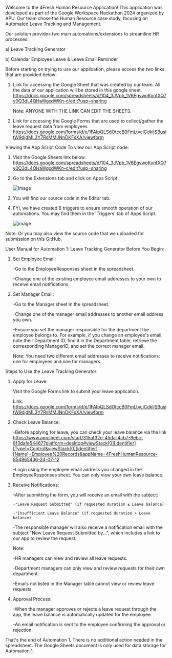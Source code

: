 Welcome to the 4Fresh Human Resource Application! This application was developed as part of the Google Workspace Hackathon 2024 organized by APU. 
Our team chose the Human Resource case study, focusing on Automated Leave Tracking and Management.

Our solution provides two main automations/extensions to streamline HR processes:

a) Leave Tracking Generator

b) Calendar Employee Leave & Leave Email Reminder

Before starting on trying to use our application, please access the two links that are provided below:
1) Link for accessing the Google Sheet that was created by our team. All the data of our application will be stored in this google sheet.
   https://docs.google.com/spreadsheets/d/104_3JVpb_1V6EgvwoKxnfXQ7y0Q3dL4QHaWgxdWKn-c/edit?usp=sharing

   Note: ANYONE WITH THE LINK CAN EDIT THE SHEETS.
   
3) Link for accessing the Google Forms that are used to collect/gather the leave request data from employees
   https://docs.google.com/forms/d/e/1FAIpQLSdOtccB0FmLtvciCdkljSBusitW9djdML3Y7RsMMJNnDKFsXA/viewform




Viewing the App Script Code
To view our App Script code:
1. Visit the Google Sheets link below.
   https://docs.google.com/spreadsheets/d/104_3JVpb_1V6EgvwoKxnfXQ7y0Q3dL4QHaWgxdWKn-c/edit?usp=sharing
2. Go to the Extensions tab and click on Apps Script.
   
   ![image](https://github.com/user-attachments/assets/6c9698e7-dca5-4176-bcb9-1c80272a86a4)
3. You will find our source code in the Editor tab.
4. FYI, we have created 6 triggers to ensure smooth operation of our automations. You may find them in the 'Triggers' tab of Apps Script.
   
   ![image](https://github.com/user-attachments/assets/0f501fba-c7a2-447b-95ae-482b489013a6)

Note: Or you may also view the source code that we uploaded for submission on this GitHub.




User Manual for Automation 1: Leave Tracking Generator
Before You Begin:
1. Set Employee Email:


   -Go to the EmployeeResponses sheet in the spreadsheet.

   -Change one of the existing employee email addresses to your own to receive email notifications.

2. Set Manager Email:
   
   -Go to the Manager sheet in the spreadsheet.
   
   -Change one of the manager email addresses to another email address you own.
   
   -Ensure you set the manager responsible for the department the employee belongs to. For example, if you change an employee's email, note their Department ID, find it in the Department table,
    retrieve the corresponding ManagerID, and set the correct manager email.
   

   Note: You need two different email addresses to receive notifications: one for employees and one for managers.

Steps to Use the Leave Tracking Generator:
1. Apply for Leave:
   
   Visit the Google Forms link to submit your leave application.
   
   Link: https://docs.google.com/forms/d/e/1FAIpQLSdOtccB0FmLtvciCdkljSBusitW9djdML3Y7RsMMJNnDKFsXA/viewform

2. Check Leave Balance:
   
   -Before applying for leave, you can check your leave balance via the link
    https://www.appsheet.com/start/315af32e-45da-4cb7-9ebc-8f3dafe54467?platform=desktop#viewStack[0][identifier][Type]=Control&viewStack[0][identifier][Name]=Employee%20Records&appName=4FreshHumanResource-854965436-24-07-12
   
   -Login using the employee email address you changed in the EmployeeResponses sheet. You can only view your own leave balance.

3. Receive Notifications:
   
   -After submitting the form, you will receive an email with the subject:
   
       -"Leave Request Submitted" (if requested duration ≤ Leave balance)
   
       -"Insufficient Leave Balance" (if requested duration > Leave balance)
   
   -The responsible manager will also receive a notification email with the subject "New Leave Request Submitted by...", which includes a link to our app to review the request.
   

   Note:
   
   -HR managers can view and review all leave requests.
   
   -Department managers can only view and review requests for their own department.
   
   -Emails not listed in the Manager table cannot view or review leave requests.
   

5. Approval Process:
   
   -When the manager approves or rejects a leave request through the app, the leave balance is automatically updated for the employee.
   
   -An email notification is sent to the employee confirming the approval or rejection.
   

That's the end of Automation 1. There is no additional action needed in the spreadsheet. The Google Sheets document is only used for data storage for Automation 1.
